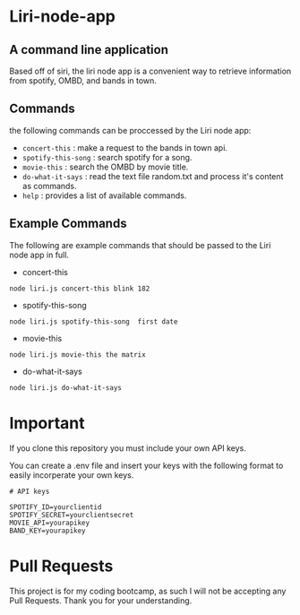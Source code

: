 # Liri-node-app
## A command line application
Based off of siri, the liri node app is a convenient way to retrieve information from spotify, OMBD, and bands in town.

## Commands
the following commands can be proccessed by the Liri node app:

* `concert-this` : make a request to the bands in town api.
* `spotify-this-song` : search spotify for a song.
* `movie-this` : search the OMBD by movie title.
* `do-what-it-says` : read the text file random.txt and process it's content as commands.
* `help` : provides a list of available commands.

## Example Commands
The following are example commands that should be passed to the Liri node app in full.
* concert-this
```
node liri.js concert-this blink 182
```
* spotify-this-song
```
node liri.js spotify-this-song  first date
```
* movie-this
```
node liri.js movie-this the matrix
```
* do-what-it-says
```
node liri.js do-what-it-says
```
# Important
If you clone this repository you must include your own API keys.

You can create a .env file and insert your keys with the following format to easily incorperate your own keys.

```
# API keys

SPOTIFY_ID=yourclientid
SPOTIFY_SECRET=yourclientsecret
MOVIE_API=yourapikey
BAND_KEY=yourapikey
```
# Pull Requests

This project is for my coding bootcamp, as such I will not be accepting any Pull Requests. Thank you for your understanding.
